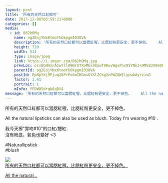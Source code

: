 ```yaml
---
layout: post
title: '所有的天然口紅都可' 
date: 2017-12-08T03:59:21+0000 
categories: [] 
media:
  - id: 862hOMq
    name: og2EojYNxKtmoYkOkpgmIO3OVA
    description: '所有的天然口紅都可以當腮紅喔，比腮紅粉更安全，更不掉色。    All the natural ..'   
    height: 720
    width: 511
    type: image/jpeg
    link: https://i.imgur.com/862hOMq.jpg
    prevLoc: orv8GN4xnAIwYllA9BrXTXoMEx4XowT9KwvWqvPnc05YNk3x9MS8JX0mOO5KUzGZJX8Ng8UrnzDzkG4NIAXNX03ZxpsKqnXwROZwtymLQwW092CNBn4ZPGn3Uk1R95m2xvTkXvBjPGykiK2xnMEXR0CkG3xKYAv5s7qME7lB2JiEKKNk2GMZC6MEX33j5ZiYXEVV60AXIzGOXvzJV7iQ6z6zV1D7T5NpXgmW9qfNBXO531GOFPQKmxoDmkU40gx2n6qVH9M
    parentId: og2EojYNxKtmoYkOkpgmIO3OVA
    postId: EpNpYXj9Pjuq28PrPx6mIRGmxGYXlZCkg2nPWZQWIlypwkAyrzivD
    factor: 1.41
    portrait: 1
    mInfo: fFDWBSdrqb8qDY4
message: '所有的天然口紅都可以當腮紅喔，比腮紅粉更安全，更不掉色。    All the natural  lipsticks can also ..'  
---
```


所有的天然口紅都可以當腮紅喔，比腮紅粉更安全，更不掉色。  
  
All the natural  lipsticks can also be used as blush. Today I'm wearing #10 .  
  
我今天擦"霏吻#10"的口紅/腮紅.  
沒有粉底，氣色也變好 <3  
  
#Naturallipstick  
#blush


[//]: #media:  
<a href="https://i.imgur.com/862hOMq.jpg"><img class="postImage" src="https://i.imgur.com/862hOMqh.jpg" />  
所有的天然口紅都可以當腮紅喔，比腮紅粉更安全，更不掉色。

All the natural ..  
 </a>   
